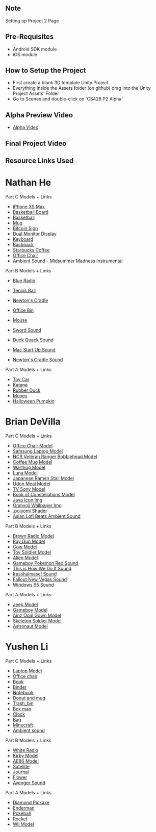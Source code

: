 ## Note
Setting up Project 2 Page

## Pre-Requisites
* Android SDK module
* iOS module

## How to Setup the Project
* First create a blank 3D template Unity Project 
* Everything inside the Assets folder (on github) drag into the Unity Project Assets' Folder
* Go to Scenes and double-click on 'CS428 P2 Alpha'

## Alpha Preview Video
* [Alpha Video](https://www.youtube.com/watch?v=D2FkA_nrEeQ)
## Final Project Video

## Resource Links Used

# Nathan He
  Part C Models + Links
  * [iPhone XS Max](https://sketchfab.com/3d-models/apple-iphone-xs-max-08e76b5bd30847f6a23d4748b85ef62b)
  * [Basketball Board](https://sketchfab.com/3d-models/basketball-table-5eee9d9172dd4738adc6a1916f53eb1f)
  * [Basketball](https://sketchfab.com/3d-models/basketball-19f76a0df81747369acf46406b36afa6)
  * [Mug](https://sketchfab.com/3d-models/mug-gavron-879fca104c404b18b98ed745fd1e6629)
  * [Bitcoin Sign](https://sketchfab.com/3d-models/bitcoin-cash-mesh-fbx-135a24271b9c4846a46e2943e6860a37)
  * [Dual Monitor Display](https://sketchfab.com/3d-models/monitor-screen-display-5f698816ef9f4a39b63601baa8f6ea29)
  * [Keyboard](https://sketchfab.com/3d-models/keyboard-7e293011e8de4137bbb27dcbe1eaa26f)
  * [Backpack](https://sketchfab.com/3d-models/backpack-b9e73f29c3c54b06870cddc6ae4bf03b)
  * [Starbucks Coffee](https://sketchfab.com/3d-models/starbucks-grande-coffee-cup-caution-hot-adf1013df0d24037a506cd9708ddbc28)
  * [Office Chair](https://sketchfab.com/3d-models/office-chair-f4c3a936dae745e08405cf2fd820b89c)
  * [Ambient Sound - Midsummer Madness Instrumental](https://www.youtube.com/watch?v=lLLwAwNH5Gk)
  
  Part B Models + Links
  * [Blue Radio](https://sketchfab.com/3d-models/radio-abc4f19e438c4fc282b994f64efa7ee8)
  * [Tennis Ball](https://sketchfab.com/3d-models/tennis-ball-edc344dcc65440ea97b5eae84f1957a4)
  * [Newton's Cradle](https://sketchfab.com/3d-models/newton-craddle-64e2753a06b941408feaf1e012329bb9)
  * [Office Bin](https://sketchfab.com/3d-models/office-bin-bb540fc9fcb04a5aa13a5d9b72918f8f)
  * [Mouse](https://sketchfab.com/3d-models/mouse-3eaaf9f9b08242f193be433a6128c003)
  
  * [Sword Sound](https://www.youtube.com/watch?v=BQV5rbBMjCQ)
  * [Duck Quack Sound](https://www.youtube.com/watch?v=aqCxlxclyzo)
  * [Mac Start Up Sound](https://www.youtube.com/watch?v=XZ1mpI01evk)
  * [Newton's Cradle Sound](https://www.youtube.com/watch?v=cbeCceyORCA)
  
  Part A Models + Links
  * [Toy Car](https://sketchfab.com/3d-models/samosval-2bdf333eccd1448aaeb601f88f77e0f4)
  * [Katana](https://sketchfab.com/3d-models/katana-5bc192b777544d58a185845ed495597f)
  * [Rubber Duck](https://sketchfab.com/3d-models/rubber-duck-a84cecb600c04eeba60d02f99b8b154b)
  * [Money](https://sketchfab.com/3d-models/wad-2c21f18251184d5091f7f03b429834ba)
  * [Halloween Pumpkin](https://sketchfab.com/3d-models/halloween-pumpkin-abb8d12f13b44c6686628abde758bf1a)

# Brian DeVilla
  Part C Models + Links
  * [Office Chair Model](https://sketchfab.com/3d-models/office-chair-db03012c3c484314a480b4137da8eb30)
  * [Samsung Laptop Model](https://sketchfab.com/3d-models/samsung-series-9-notebook-1768-2163e14e9b8c427698e8aa80923a6241)
  * [NCR Veteran Ranger Bobblehead Model](https://sketchfab.com/3d-models/ncr-veteran-ranger-bobblehead-1b47d75b4e5a4548b5cb41aae45f8dcd)
  * [Coffee Mug Model](https://sketchfab.com/3d-models/coffee-mug-6c95897de04143aeb5c75b7630707d27)
  * [Warthog Model](https://sketchfab.com/3d-models/warthog-a38b24f2ab634a8bb18278f5d535f246)
  * [Luna Model](https://sketchfab.com/3d-models/luna-f66b9083ce294d29b5c5c6cdbb90eaa3)
  * [Japanese Ramen Stall Model](https://sketchfab.com/3d-models/japanese-ramen-stall-2e3ea2a141324c29be0a20d3bfe0c90d)
  * [Udon Meal Model](https://sketchfab.com/3d-models/udon-meal-aeadafce557445df8d852109f2794f6a)
  * [TV Sony Model](https://sketchfab.com/3d-models/tv-sony-bravia-kdl-40re353-free-1daed79d27b644f7845dfbb9e5f20ce3)
  * [Book of Constellations Model](https://sketchfab.com/3d-models/book-of-constellations-228c3ccd5b43497ea3f649d0b9e076bc)
  * [Java Icon Img](https://www.pinclipart.com/pindetail/iJmJRJ_vector-steam-java-developer-java-icon-png-clipart/)
  * [Onmyoji Wallpaper Img](https://www.deviantart.com/asml30/art/Onmyoji-night-walk-721801123)
  * [.poiyomi Shader](https://github.com/poiyomi/PoiyomiToonShader/releases)
  * [Asian Lofi Beats Ambient Sound](https://www.youtube.com/watch?v=w5vro7IygOc)
  
  Part B Models + Links
  * [Brown Radio Model](https://sketchfab.com/3d-models/1938-delco-radio-434c8654f5784119bba5bcc8041ecffc)
  * [Ray Gun Model](https://sketchfab.com/3d-models/pilim-week-challenge-multy-purpose-raygun-low-ca58587e09c94b7cb55ec4f0c1b5461f)
  * [Cow Model](https://sketchfab.com/3d-models/cow-1703672ed68f417698ea017af3066d61)
  * [Toy Soldier Model](https://sketchfab.com/3d-models/toy-soldier-cacf0d85cfb2460294da4778a36760e3)
  * [Alien Model](https://sketchfab.com/3d-models/alien-fanart-09cc528fe20e43d4a0b0f68e66125984)
  * [Gameboy Pokemon Red Sound](https://www.youtube.com/watch?v=2QeiH70AUU4)
  * [This is How We Do It Sound](https://www.youtube.com/watch?v=-pA5UqCL-V4)
  * [Irasshaimase! Sound](https://www.youtube.com/watch?v=HPg0WmDlcoU)
  * [Fallout New Vegas Sound](https://www.youtube.com/watch?v=rKAk6smXcwg)
  * [Windows 95 Sound](https://www.youtube.com/watch?v=miZHa7ZC6Z0)
  
  Part A Models + Links
  * [Jeep Model](https://sketchfab.com/3d-models/jeep-willys-50fae79d1fcf48bcb5e2b453c2deef13)
  * [Gameboy Model](https://sketchfab.com/3d-models/gameboy-pokemon-1hourchallenge-0f2b0ce9c5c44499b2f00c128b3e36b9)
  * [Ainz Ooal Gown Model](https://sketchfab.com/3d-models/ainz-ooal-gown-e62df306954144fbb613c6fc3b04e682)
  * [Skeleton Soldier Model](https://sketchfab.com/3d-models/skeleton-soldier-4517255f15d04a918653c67685cec645)
  * [Astronaut Model](https://sketchfab.com/3d-models/astronaut-720532dec35a47799efe33bcf62fb393)
    
# Yushen Li
  Part C Models + Links
  * [Laptop Model](https://sketchfab.com/3d-models/laptop-d7459b8ceaab4ce09230cee0b85b5e4b)
  * [Office chair](https://sketchfab.com/3d-models/office-chair-41973aa1808d4a13b84c24497fc77c63)
  * [Book](https://sketchfab.com/3d-models/the-history-of-the-future-book-22014d859c184f678b9807ea78f67cbe)
  * [Binder](https://sketchfab.com/3d-models/ring-binder-a0026e7d1b244b9a9223daf4223c9372)
  * [Notebook](https://sketchfab.com/3d-models/roselle-composition-book-639955874f824bc381702faf7684d779)
  * [Donut and mug](https://sketchfab.com/3d-models/donuts-mug-and-plate-f07ce427ea264de18310d4d848b37c6e)
  * [Trash_bin](https://sketchfab.com/3d-models/abstract-trashcan-283b042d65ac472aab0d389193eba8c1)
  * [Box man](https://sketchfab.com/3d-models/box-man-c787cace300e486eb3cd740235aa0f6a)
  * [Clock](https://sketchfab.com/3d-models/clock-5d51a5e31ee84792a18046a2a8df8bdd)
  * [Bag](https://sketchfab.com/3d-models/backpack-5655596f9efe47deb09df57a79b44e04)
  * [Minecraft](https://yt3.ggpht.com/OeKifShqjcWxXdeS6P51ycERvoN_pPSgyD8Rp88QWo99loSZQrBD1LRP4QzLOa9PS-d8y66Y8Bo=s900-c-k-c0xffffffff-no-rj-mo)
  * [Ambient sound](https://www.youtube.com/watch?v=_0lQw595WiQ)
  
  Part B Models + Links
  * [White Radio](https://sketchfab.com/3d-models/portal-radio-a-prop-72c9875348c84163b34e4012d5b39307)
  * [Kirby Model](https://sketchfab.com/3d-models/fan-model-kirby-159e9a80a0e04ab49ea227fa04ca775d)
  * [AE86 Model](https://sketchfab.com/3d-models/toyota-ae86-da84f6e22f20486a91b7a012556d80f6)
  * [Satellite](https://sketchfab.com/3d-models/satellite-comms-4be56951da39429a963ee12140bbff57)
  * [Journal](https://sketchfab.com/3d-models/journal-1e822119a75a4460b40c6f4001840743)
  * [Flower](https://sketchfab.com/3d-models/warm-up-10-flowers-56765e04fc754d96a24b332377e64ffb)
  * [Avenger Sound](https://www.youtube.com/watch?v=CHh-PPs2Wms)
  
  Part A Models + Links
  * [Diamond Pickaxe](https://sketchfab.com/3d-models/minecraft-diamond-pickaxe-b1bc7d6a3db246d5b47449ae2b2706fd)
  * [Enderman](https://sketchfab.com/3d-models/minecraft-enderman-216552744553461d960dd0cdf3a0592a)
  * [Pokeball](https://sketchfab.com/3d-models/pokeball-cb1304c3f9064c0287f749aadaa944d6)
  * [Rocket](https://sketchfab.com/3d-models/rocket-fa6e126e5da54453b0d1ed3a4a78543a)
  * [Wii Model](https://sketchfab.com/3d-models/wii-7a96a38cf0684aecb42a58d1e3b65cb9)


